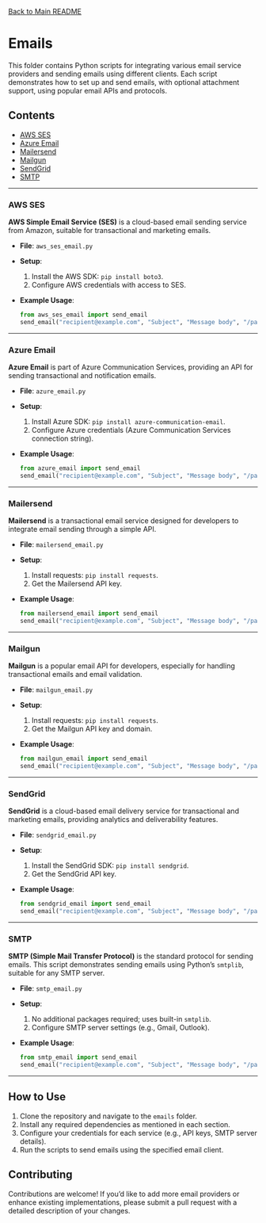 [Back to Main README](../README.md)

# Emails

This folder contains Python scripts for integrating various email service providers and sending emails using different clients. Each script demonstrates how to set up and send emails, with optional attachment support, using popular email APIs and protocols.

## Contents

- [AWS SES](#aws-ses)
- [Azure Email](#azure-email)
- [Mailersend](#mailersend)
- [Mailgun](#mailgun)
- [SendGrid](#sendgrid)
- [SMTP](#smtp)

---

### AWS SES

**AWS Simple Email Service (SES)** is a cloud-based email sending service from Amazon, suitable for transactional and marketing emails.

- **File**: `aws_ses_email.py`
- **Setup**:
  1. Install the AWS SDK: `pip install boto3`.
  2. Configure AWS credentials with access to SES.

- **Example Usage**:
  ```python
  from aws_ses_email import send_email
  send_email("recipient@example.com", "Subject", "Message body", "/path/to/attachment.txt")
  ```

---

### Azure Email

**Azure Email** is part of Azure Communication Services, providing an API for sending transactional and notification emails.

- **File**: `azure_email.py`
- **Setup**:
  1. Install Azure SDK: `pip install azure-communication-email`.
  2. Configure Azure credentials (Azure Communication Services connection string).

- **Example Usage**:
  ```python
  from azure_email import send_email
  send_email("recipient@example.com", "Subject", "Message body", "/path/to/attachment.txt")
  ```

---

### Mailersend

**Mailersend** is a transactional email service designed for developers to integrate email sending through a simple API.

- **File**: `mailersend_email.py`
- **Setup**:
  1. Install requests: `pip install requests`.
  2. Get the Mailersend API key.

- **Example Usage**:
  ```python
  from mailersend_email import send_email
  send_email("recipient@example.com", "Subject", "Message body", "/path/to/attachment.txt")
  ```

---

### Mailgun

**Mailgun** is a popular email API for developers, especially for handling transactional emails and email validation.

- **File**: `mailgun_email.py`
- **Setup**:
  1. Install requests: `pip install requests`.
  2. Get the Mailgun API key and domain.

- **Example Usage**:
  ```python
  from mailgun_email import send_email
  send_email("recipient@example.com", "Subject", "Message body", "/path/to/attachment.txt")
  ```

---

### SendGrid

**SendGrid** is a cloud-based email delivery service for transactional and marketing emails, providing analytics and deliverability features.

- **File**: `sendgrid_email.py`
- **Setup**:
  1. Install the SendGrid SDK: `pip install sendgrid`.
  2. Get the SendGrid API key.

- **Example Usage**:
  ```python
  from sendgrid_email import send_email
  send_email("recipient@example.com", "Subject", "Message body", "/path/to/attachment.txt")
  ```

---

### SMTP

**SMTP (Simple Mail Transfer Protocol)** is the standard protocol for sending emails. This script demonstrates sending emails using Python’s `smtplib`, suitable for any SMTP server.

- **File**: `smtp_email.py`
- **Setup**:
  1. No additional packages required; uses built-in `smtplib`.
  2. Configure SMTP server settings (e.g., Gmail, Outlook).

- **Example Usage**:
  ```python
  from smtp_email import send_email
  send_email("recipient@example.com", "Subject", "Message body", "/path/to/attachment.txt")
  ```

---

## How to Use

1. Clone the repository and navigate to the `emails` folder.
2. Install any required dependencies as mentioned in each section.
3. Configure your credentials for each service (e.g., API keys, SMTP server details).
4. Run the scripts to send emails using the specified email client.

## Contributing

Contributions are welcome! If you’d like to add more email providers or enhance existing implementations, please submit a pull request with a detailed description of your changes.
